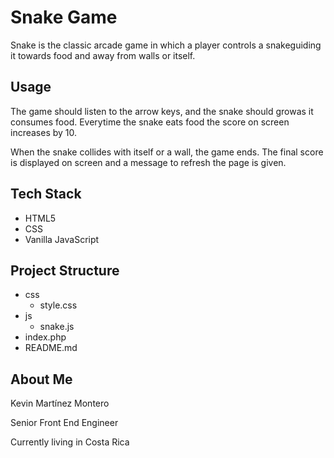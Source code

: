 # Snake Game

Snake is ​​the​ ​classic​ ​arcade​ ​game​​ ​in​ ​which​ ​a​ ​player​ ​controls​ ​a​ ​snake ​guiding​ ​it​ ​towards food​ ​and​ ​away​ ​from​ ​walls​ or itself.​

## Usage

The​ ​game​ ​should​ ​listen​ ​to​ ​the​ ​arrow​ ​keys,​ ​and​ ​the​ ​snake should​ ​grow​ ​as​ ​it​ ​consumes​ ​food.​ Everytime the snake eats food the score on screen increases by 10. ​

When​ ​the​ ​snake​ ​collides​ ​with​ ​itself​ ​or​ ​a​ ​wall,​ ​the​ ​game​ ends. The final score is displayed on screen and a message to refresh the page is given.

## Tech Stack

* HTML5
* CSS
* Vanilla JavaScript

## Project Structure

* css
    * style.css
* js
    * snake.js
* index.php
* README.md

## About Me

Kevin Martínez Montero

Senior Front End Engineer

Currently living in Costa Rica
